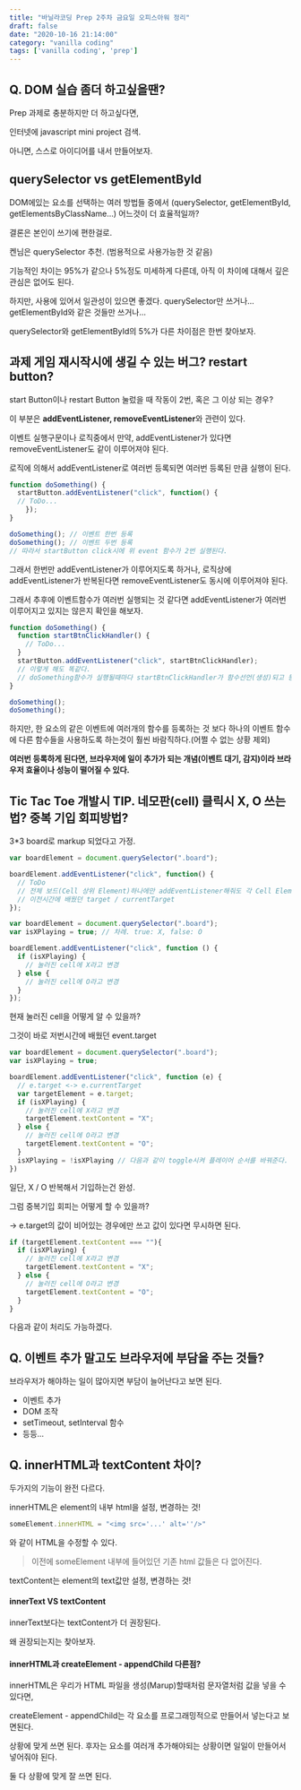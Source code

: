 ```yaml
---
title: "바닐라코딩 Prep 2주차 금요일 오피스아워 정리"
draft: false
date: "2020-10-16 21:14:00"
category: "vanilla coding"
tags: ['vanilla coding', 'prep']
---
```


## Q. DOM 실습 좀더 하고싶을땐?

Prep 과제로 충분하지만 더 하고싶다면,

인터넷에 javascript mini project 검색.

아니면, 스스로 아이디어를 내서 만들어보자.



## querySelector vs getElementById

DOM에있는 요소를 선택하는 여러 방법들 중에서 (querySelector, getElementById, getElementsByClassName...) 어느것이 더 효율적일까?



결론은 본인이 쓰기에 편한걸로.

켄님은 querySelector 추천. (범용적으로 사용가능한 것 같음)

기능적인 차이는 95%가 같으나 5%정도 미세하게 다른데,
아직 이 차이에 대해서 깊은 관심은 없어도 된다.

하지만, 사용에 있어서 일관성이 있으면 좋겠다.
querySelector만 쓰거나...
getElementById와 같은 것들만 쓰거나...



querySelector와 getElementById의 5%가 다른 차이점은 한번 찾아보자.



## 과제 게임 재시작시에 생길 수 있는 버그? restart button?

start Button이나 restart Button 눌렀을 때 작동이 2번, 혹은 그 이상 되는 경우? 

이 부분은 **addEventListener, removeEventListener**와 관련이 있다. 

이벤트 실행구문이나 로직중에서 만약, addEventListener가 있다면 removeEventListener도 같이 이루어져야 된다.

로직에 의해서 addEventListener로 여러번 등록되면 여러번 등록된 만큼 실행이 된다.

```js
function doSomething() {
  startButton.addEventListener("click", function() {
  // ToDo...
	});
}

doSomething(); // 이벤트 한번 등록
doSomething(); // 이벤트 두번 등록
// 따라서 startButton click시에 위 event 함수가 2번 실행된다.
```

그래서 한번만 addEventListener가 이루어지도록 하거나, 로직상에 addEventListener가 반복된다면 removeEventListener도 동시에 이루어져야 된다.

그래서 추후에 이벤트함수가 여러번 실행되는 것 같다면 addEventListener가 여러번 이루어지고 있지는 않은지 확인을 해보자.

```js
function doSomething() {
  function startBtnClickHandler() {
    // ToDo...
  }
  startButton.addEventListener("click", startBtnClickHandler);
  // 이렇게 해도 똑같다.
  // doSomething함수가 실행될때마다 startBtnClickHandler가 함수선언(생성)되고 등록되기 때문. replace되지 않는다.
}

doSomething();
doSomething();
```

하지만, 한 요소의 같은 이벤트에 여러개의 함수를 등록하는 것 보다 하나의 이벤트 함수에 다른 함수들을 사용하도록 하는것이 훨씬 바람직하다.(어쩔 수 없는 상황 제외)

**여러번 등록하게 된다면,  브라우저에 일이 추가가 되는 개념(이벤트 대기, 감지)이라 브라우저 효율이나 성능이 떨어질 수 있다.**



## Tic Tac Toe 개발시 TIP. 네모판(cell) 클릭시 X, O 쓰는법? 중복 기입 회피방법?

3*3 board로 markup 되었다고 가정.

```js
var boardElement = document.querySelector(".board");

boardElement.addEventListener("click", function() {
  // ToDo 
  // 전체 보드(Cell 상위 Element)하나에만 addEventListener해줘도 각 Cell Element에 대해 클릭이벤트가 가능하다.
  // 이전시간에 배웠던 target / currentTarget
});
```



```js
var boardElement = document.querySelector(".board");
var isXPlaying = true; // 차례. true: X, false: O

boardElement.addEventListener("click", function () {
  if (isXPlaying) {
    // 눌러진 cell에 X라고 변경
  } else {
    // 눌러진 cell에 O라고 변경
  }
});
```

현재 눌러진 cell을 어떻게 알 수 있을까?

그것이 바로 저번시간에 배웠던 event.target

```js
var boardElement = document.querySelector(".board");
var isXPlaying = true;

boardElement.addEventListener("click", function (e) {
  // e.target <-> e.currentTarget
  var targetElement = e.target;
  if (isXPlaying) {
    // 눌러진 cell에 X라고 변경
    targetElement.textContent = "X";
  } else {
    // 눌러진 cell에 O라고 변경
    targetElement.textContent = "O";
  }
  isXPlaying = !isXPlaying // 다음과 같이 toggle시켜 플레이어 순서를 바꿔준다.
})
```

일단, X / O 반복해서 기입하는건 완성.

그럼 중복기입 회피는 어떻게 할 수 있을까?

 -> e.target의 값이 비어있는 경우에만 쓰고 값이 있다면 무시하면 된다.

```js
if (targetElement.textContent === ""){
  if (isXPlaying) {
    // 눌러진 cell에 X라고 변경
    targetElement.textContent = "X";
  } else {
    // 눌러진 cell에 O라고 변경
    targetElement.textContent = "O";
  }
}
```

다음과 같이 처리도 가능하겠다.



## Q. 이벤트 추가 말고도 브라우저에 부담을 주는 것들?

브라우저가 해야하는 일이 많아지면 부담이 늘어난다고 보면 된다.

- 이벤트 추가
- DOM 조작
- setTimeout, setInterval 함수
- 등등...



## Q. innerHTML과 textContent 차이?

두가지의 기능이 완전 다르다.

innerHTML은 element의 내부 html을 설정, 변경하는 것!

```js
someElement.innerHTML = "<img src='...' alt=''/>"
```

와 같이 HTML을 수정할 수 있다.

> 이전에 someElement 내부에 들어있던 기존 html 값들은 다 없어진다.



textContent는 element의 text값만 설정, 변경하는 것!



#### innerText VS textContent

innerText보다는 textContent가 더 권장된다.

왜 권장되는지는 찾아보자.



#### innerHTML과 createElement - appendChild 다른점?

innerHTML은 우리가 HTML 파일을 생성(Marup)할때처럼 문자열처럼 값을 넣을 수 있다면,

createElement - appendChild는 각 요소를 프로그래밍적으로 만들어서 넣는다고 보면된다.

상황에 맞게 쓰면 된다. 후자는 요소를 여러개 추가해야되는 상황이면 일일이 만들어서 넣어줘야 된다.

둘 다 상황에 맞게 잘 쓰면 된다.